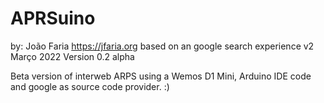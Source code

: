 # APRSuino 
  by: João Faria
  https://jfaria.org
  based on an google search experience v2
  Março 2022
  Version 0.2 alpha
  
  Beta version of interweb ARPS using a Wemos D1 Mini, Arduino IDE code and google as source code provider. :)

